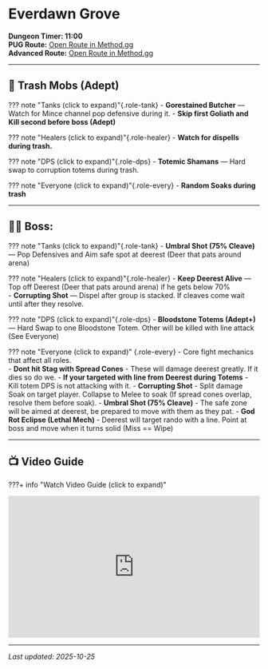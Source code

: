 # Everdawn Grove

**Dungeon Timer: 11:00**  
**PUG Route:** [Open Route in Method.gg](https://www.method.gg/fellowship/route-planner/everdawn-grove#eJyFlEtPwkAUhf/LrDGZF4WyRAJuqgt0RUjT0Ak04oyZTjXE+N8darCt3iPbb27u65w7H+yVzTYbli3zrLD709w3weS3uRzfcDb6i5MWP2X5wtRm54tgfMRCXKLnx2p/CKbMnLeV3a+Ozp/OAfxKwE+59XMVYtL6UPjyXHBC96ForCPejjb/FOKgkJqAB9RZAjgqINCEqCHAeyMOZhe0YiKh8eQi5F3cjynXphVSchqLC35ogm+sbamSJFVXNZCgpymNU9JzrdZt9NI1x0cXzEu1w9agm5UpOQLvRvjthimyCZ2JXJxWFCUTaE5SOu24a3u4k26FA1lFQuPpdQXR8pHLtUYP6L40OjCNLlUjbXQK9VSovELlVYqqoMvXcCno9pOeAQcu5qS3hSaxpKO7Yx6qLruai+Ld1sFZs2piQ1Vh+//dUHFFJuv/Aa6u7+PZumid739QsO12xEo2Y9kpHKrd0nlTh5jljc3E5xdYFR4k
)  
**Advanced Route:** [Open Route in Method.gg](https://www.method.gg/fellowship/route-planner/everdawn-grove#eJyFlM1uwjAQhN/FZyrFf4FwpAh6iXqgPSEURcSCqNSpHKcVqvruNVSAqs6o128dZ3dm1p/iTUzXa1EuqrL2u+MsDNFV95Wyd5kY/cX5GT+X1dz1bhvq6ELCUuLTGmNzwbNDu9tH15Rd8K3fLQ9dOKYD2aW+emlj+kO/r0OTuB6TgiWcdHuhj0MMg/dnmCGoYP9kWHQB/NVp/M1oDfplg0vCFROKcIPnwV7LHOPxP+4p8t0E4wJ6pLhIdsJSUCC1NfZAIwovMDAaBl97lXJef/g+dt4th9RdW/tUpY0z3y0z3jLnLbPesh2x+U1p5ug1N4tuODx10b222xNn7RnDCqwLk7MC23nD1DQFDJrGGz6+Tf/reIbTijdI4dPqmpGHJKhrVu7nUVAw8hJGUsJ3RRtILV0azYTXTHhdMH1ZWg2NA0trnkElNKT4MT+lYLMZiUZMRXmM+3a76ILrYzr6Lqby6xtzWjdF)

---

## 🧹 Trash Mobs (Adept)

??? note "Tanks (click to expand)"{.role-tank}
    - **Gorestained Butcher** — Watch for Mince channel pop defensive during it.
    - **Skip first Goliath and Kill second before boss (Adept)** 

??? note "Healers (click to expand)"{.role-healer}
    - **Watch for dispells during trash.** 


??? note "DPS (click to expand)"{.role-dps}
    - **Totemic Shamans** — Hard swap to corruption totems during trash.  
    
??? note "Everyone (click to expand)"{.role-every}
    - **Random Soaks during trash** 
    
---

## 🧑‍💼 Boss: <Boss Name>

??? note "Tanks (click to expand)"{.role-tank}
    - **Umbral Shot (75% Cleave)** — Pop Defensives and Aim safe spot at deerest (Deer that pats around arena)  

??? note "Healers (click to expand)"{.role-healer}
    - **Keep Deerest Alive** — Top off Deerest (Deer that pats around arena) if he gets below 70%  
    - **Corrupting Shot** —  Dispel after group is stacked.  If cleaves come wait until after they resolve.

??? note "DPS (click to expand)"{.role-dps}
    - **Bloodstone Totems (Adept+)** — Hard Swap to one Bloodstone Totem.  Other will be killed with line attack (See Everyone)

??? note "Everyone (click to expand)" {.role-every}
    - Core fight mechanics that affect all roles.  
    - **Dont hit Stag with Spread Cones** - These will damage deerest greatly.  If it dies so do we.
    - **If your targeted with line from Deerest during Totems** - Kill totem DPS is not attacking with it.
    - **Corrupting Shot** - Split damage Soak on target player.  Collapse to Melee to soak (If spread cones overlap, resolve them before soak).
    - **Umbral Shot (75% Cleave)** - The safe zone will be aimed at deerest, be prepared to move with them as they pat.
    - **God Rot Eclipse (Lethal Mech)** - Deerest will target rando with a line.  Point at boss and move when it turns solid (Miss == Wipe)

---

## 📺 Video Guide

???+ info "Watch Video Guide (click to expand)"
    <div style="position:relative;padding-bottom:56.25%;height:0;overflow:hidden;">
      <iframe 
        src="https://www.youtube.com/embed/_Fx_l3Oz70Q" 
        style="position:absolute;top:0;left:0;width:100%;height:100%;" 
        frameborder="0" allowfullscreen>
      </iframe>
    </div>

---

*Last updated: 2025-10-25*
